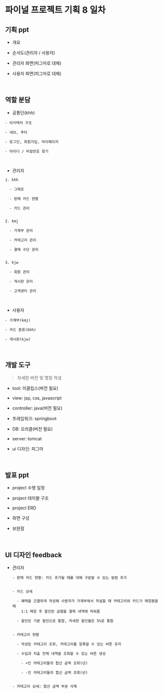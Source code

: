 # 파이널 프로젝트 기획 8 일차

## 기획 ppt

- 개요

- 순서도(관리자 / 사용자)

- 관리자 화면(피그마로 대체)

- 사용자 화면(피그마로 대체)

<br />

## 역할 분담

- 공통단(khh)

```
- 아키텍처 구조

- 네브, 푸터

- 로그인, 회원가입, 마이페이지

- 아이디 / 비밀번호 찾기
```

  <br />

- 관리자

```
1. khh

  - 그래프

  - 판매 카드 현황

  - 카드 관리


2. kmj

  - 가계부 관리

  - 카테고리 관리

  - 결제 수단 관리


3. kjw

  - 회원 관리

  - 게시판 관리

  - 고객센터 관리
```

  <br />

- 사용자

```
- 가계부(kmj)

- 카드 종류(khh)

- 게시판(kjw)
```

<br />

## 개발 도구

> 자세한 버전 및 명칭 작성

- tool: 이클립스(버전 필요)

- view: jsp, css, javascript

- controller: java(버전 필요)

- 프레임워크: springboot

- DB: 오라클(버전 필요)

- server: tomcat

- ui 디자인: 피그마

<br />

## 발표 ppt

- project 수행 일정

- project 테이블 구조

- project ERD

- 화면 구성

- 보완점

<br />

## UI 디자인 feedback

- 관리자

  ```
  - 판매 카드 현황: 카드 추가될 때를 대해 구분할 수 있는 칼럼 추가


  - 카드 상세

    - 혜택을 간결하게 작성해 사용자가 가계부에서 작설할 때 카테고리와 카드가 매칭됐을 때
      1:1 매칭 후 할인된 금앨을 결제 내역에 띄워줌

    - 할인은 기본 할인으로 통합, 자세한 할인율은 5%로 통합


  - 카테고리 현황

    - 작성된 카테고리 조회, 카테고리를 등록할 수 있는 버튼 유지

    - 수입과 지출 전체 내역을 조회할 수 있는 버튼 생성

      - +인 카테고리들의 합산 금액 조회(년)

      - -인 카테고리들의 합산 금액 조회(년)


  - 카테고리 상세: 합산 금액 부분 삭제
  ```
